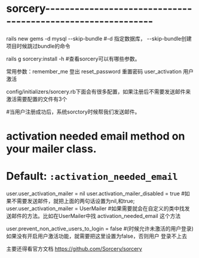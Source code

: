 # sorcery------------------------------------------------------------
rails new gems -d mysql --skip-bundle #-d 指定数据库， --skip-bundle创建项目时候跳过bundle的命令

rails g sorcery:install -h #查看sorcery可以有哪些参数。

常用参数：remember_me 登出
          reset_password 重置密码
          user_activation 用户激活


config/initializers/sorcery.rb下面会有很多配置，如果注册后不需要发送邮件来激活需要配置的文件有3个

#当用户注册成功后，系统sorctory时候帮我们发送邮件。

# activation needed email method on your mailer class.
# Default: `:activation_needed_email`
user.user_activation_mailer = nil
user.activation_mailer_disabled = true #如果不需要发送邮件，就把上面的两句话设置为nil,和true;
user.user_activation_mailer = UserMailer #如果需要就会在自定义的类中找发送邮件的方法。比如在UserMailer中找
activation_needed_email 这个方法

user.prevent_non_active_users_to_login = false #(时候允许未激活的用户登录)如果没有开启用户激活功能，就需要把这里设置为false，否则用户
登录不上去


主要还得看官方文档
https://github.com/Sorcery/sorcery

